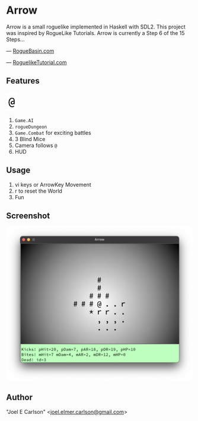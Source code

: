 # Arrow

Arrow is a small roguelike implemented in Haskell with SDL2. This
project was inspired by RogueLike Tutorials. Arrow is currently a
Step 6 of the 15 Steps...

&mdash; [RogueBasin.com](http://www.roguebasin.com/index.php/How_to_Write_a_Roguelike_in_15_Steps)

&mdash; [RoguelikeTutorial.com](https://rogueliketutorials.com/tutorials/tcod/v2/)


## Features
![Hero.png](images/Hero.png)

1. `Game.AI`
1. `rogueDungeon`
1. `Game.Combat` for exciting battles
1. 3 Blind Mice
1. Camera follows `@`
1. HUD

## Usage
1. vi keys or ArrowKey Movement
1. r to reset the World
1. Fun

## Screenshot
![Screenshot.png](images/Screenshot.png)

## Author
"Joel E Carlson" &lt;joel.elmer.carlson@gmail.com&gt;
